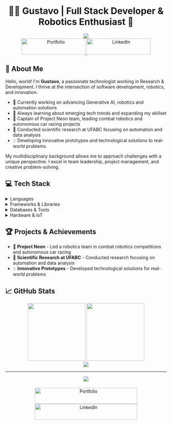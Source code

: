 # <div align="center">👨‍💻 Gustavo | Full Stack Developer & Robotics Enthusiast 🤖</div>

<div align="center">
  <img src="https://readme-typing-svg.herokuapp.com/?lines=Full+Stack+Developer;Robotics+Expert;Research+Enthusiast;Innovation+Driven&font=Fira%20Code&center=true&width=380&height=50">
</div>

<div align="center">
  <a href="https://portfolio-site-b708zcgxw-gustavodrls-projects.vercel.app/](https://portfolio-site-git-main-gustavodrls-projects.vercel.app/">
    <img src="https://img.shields.io/badge/PORTFOLIO-%E2%86%92-brightgreen?style=for-the-badge&labelColor=black&color=20B2AA&logoColor=white" alt="Portfolio" width="200" height="50"/>
  </a>
  
  <a href="https://www.linkedin.com/in/gustavodrl/">
    <img src="https://img.shields.io/badge/LinkedIn-%E2%86%92-blue?style=for-the-badge&logo=linkedin&labelColor=0077B5&color=0A66C2&logoColor=white" alt="LinkedIn" width="200" height="50"/>
  </a>
</div>

## 🚀 About Me

Hello, world! I'm **Gustavo**, a passionate technologist working in Research & Development. I thrive at the intersection of software development, robotics, and innovation.

- 🔭 Currently working on advancing Generative AI, robotics and automation solutions
- 🌱 Always learning about emerging tech trends and expanding my skillset
- 👥 Captain of Project Neon team, leading combat robotics and autonomous car racing projects
- 🔬 Conducted scientific research at UFABC focusing on automation and data analysis
- 💡 Developing innovative prototypes and technological solutions to real-world problems

My multidisciplinary background allows me to approach challenges with a unique perspective. I excel in team leadership, project management, and creative problem-solving.

## 💻 Tech Stack

<details>
<summary>Languages</summary>
<p>

![Python](https://img.shields.io/badge/python-3670A0?style=for-the-badge&logo=python&logoColor=ffdd54)
![JavaScript](https://img.shields.io/badge/javascript-%23323330.svg?style=for-the-badge&logo=javascript&logoColor=%23F7DF1E)
![C](https://img.shields.io/badge/c-%2300599C.svg?style=for-the-badge&logo=c&logoColor=white)
![HTML5](https://img.shields.io/badge/html5-%23E34F26.svg?style=for-the-badge&logo=html5&logoColor=white)
![CSS3](https://img.shields.io/badge/css3-%231572B6.svg?style=for-the-badge&logo=css3&logoColor=white)
![Shell Script](https://img.shields.io/badge/shell_script-%23121011.svg?style=for-the-badge&logo=gnu-bash&logoColor=white)
![LaTeX](https://img.shields.io/badge/latex-%23008080.svg?style=for-the-badge&logo=latex&logoColor=white)

</p>
</details>

<details>
<summary>Frameworks & Libraries</summary>
<p>

![Vue.js](https://img.shields.io/badge/vue.js-%2335495e.svg?style=for-the-badge&logo=vuedotjs&logoColor=%234FC08D)
![NodeJS](https://img.shields.io/badge/node.js-6DA55F?style=for-the-badge&logo=node.js&logoColor=white)
![TensorFlow](https://img.shields.io/badge/TensorFlow-%23FF6F00.svg?style=for-the-badge&logo=TensorFlow&logoColor=white)
![PyTorch](https://img.shields.io/badge/PyTorch-%23EE4C2C.svg?style=for-the-badge&logo=PyTorch&logoColor=white)
![Keras](https://img.shields.io/badge/Keras-%23D00000.svg?style=for-the-badge&logo=Keras&logoColor=white)
![scikit-learn](https://img.shields.io/badge/scikit--learn-%23F7931E.svg?style=for-the-badge&logo=scikit-learn&logoColor=white)
![NumPy](https://img.shields.io/badge/numpy-%23013243.svg?style=for-the-badge&logo=numpy&logoColor=white)
![Pandas](https://img.shields.io/badge/pandas-%23150458.svg?style=for-the-badge&logo=pandas&logoColor=white)
![Scipy](https://img.shields.io/badge/SciPy-%230C55A5.svg?style=for-the-badge&logo=scipy&logoColor=%white)
![Matplotlib](https://img.shields.io/badge/Matplotlib-%23ffffff.svg?style=for-the-badge&logo=Matplotlib&logoColor=black)
![ROS](https://img.shields.io/badge/ros-%230A0FF9.svg?style=for-the-badge&logo=ros&logoColor=white)

</p>
</details>

<details>
<summary>Databases & Tools</summary>
<p>

![Postgres](https://img.shields.io/badge/postgres-%23316192.svg?style=for-the-badge&logo=postgresql&logoColor=white)
![MySQL](https://img.shields.io/badge/mysql-4479A1.svg?style=for-the-badge&logo=mysql&logoColor=white)
![Docker](https://img.shields.io/badge/docker-%230db7ed.svg?style=for-the-badge&logo=docker&logoColor=white)
![Power Bi](https://img.shields.io/badge/power_bi-F2C811?style=for-the-badge&logo=powerbi&logoColor=black)
![Apache Spark](https://img.shields.io/badge/Apache%20Spark-FDEE21?style=for-the-badge&logo=apachespark&logoColor=black)
![Anaconda](https://img.shields.io/badge/Anaconda-%2344A833.svg?style=for-the-badge&logo=anaconda&logoColor=white)
![NPM](https://img.shields.io/badge/NPM-%23CB3837.svg?style=for-the-badge&logo=npm&logoColor=white)
![Drupal](https://img.shields.io/badge/drupal-%230678BE.svg?style=for-the-badge&logo=drupal&logoColor=white)
![Gimp](https://img.shields.io/badge/Gimp-657D8B?style=for-the-badge&logo=gimp&logoColor=FFFFFF)

</p>
</details>

<details>
<summary>Hardware & IoT</summary>
<p>

![Arduino](https://img.shields.io/badge/-Arduino-00979D?style=for-the-badge&logo=Arduino&logoColor=white)
![Raspberry Pi](https://img.shields.io/badge/-RaspberryPi-C51A4A?style=for-the-badge&logo=Raspberry-Pi)
![Espressif](https://img.shields.io/badge/espressif-E7352C.svg?style=for-the-badge&logo=espressif&logoColor=white)

</p>
</details>

## 🏆 Projects & Achievements

- 🤖 **Project Neon** - Led a robotics team in combat robotics competitions and autonomous car racing
- 🔬 **Scientific Research at UFABC** - Conducted research focusing on automation and data analysis
- 💡 **Innovative Prototypes** - Developed technological solutions for real-world problems

## 📈 GitHub Stats

<div align="center">
  <img height="180em" src="https://github-readme-stats.vercel.app/api?username=gustavodrl&show_icons=true&theme=radical&include_all_commits=true&count_private=true"/>
  <img height="180em" src="https://github-readme-stats.vercel.app/api/top-langs/?username=gustavodrl&layout=compact&langs_count=7&theme=radical"/>
</div>

<div align="center">
  <img src="https://github-profile-trophy.vercel.app/?username=gustavodrl&theme=onedark&row=1&column=6" />
</div>

---

<div align="center">
  <img src="https://komarev.com/ghpvc/?username=gustavodrl&color=blueviolet&style=for-the-badge">
  
  <div style="margin-top: 20px;">
    <a href="https://portfolio-site-b708zcgxw-gustavodrls-projects.vercel.app/">
      <img src="https://img.shields.io/badge/Visit%20My%20Portfolio%20Site-%E2%86%92-20B2AA?style=for-the-badge&labelColor=black&logoColor=white" alt="Portfolio" width="320" height="50"/>
    </a>
    <a href="https://www.linkedin.com/in/gustavodrl/">
      <img src="https://img.shields.io/badge/Connect%20on%20LinkedIn-%E2%86%92-0A66C2?style=for-the-badge&logo=linkedin&labelColor=0077B5&logoColor=white" alt="LinkedIn" width="320" height="50"/>
    </a>
  </div>
</div>
